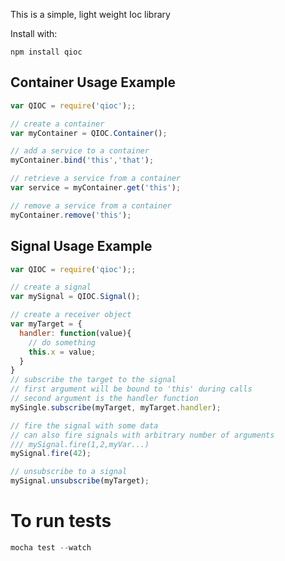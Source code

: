 This is a simple, light weight Ioc library

Install with:

    npm install qioc

## Container Usage Example

```js
var QIOC = require('qioc');;

// create a container
var myContainer = QIOC.Container();

// add a service to a container
myContainer.bind('this','that');

// retrieve a service from a container
var service = myContainer.get('this');

// remove a service from a container
myContainer.remove('this');

```

## Signal Usage Example
```js
var QIOC = require('qioc');;

// create a signal
var mySignal = QIOC.Signal();

// create a receiver object
var myTarget = {
  handler: function(value){
    // do something
    this.x = value;
  }
}
// subscribe the target to the signal
// first argument will be bound to 'this' during calls
// second argument is the handler function
mySingle.subscribe(myTarget, myTarget.handler);

// fire the signal with some data
// can also fire signals with arbitrary number of arguments
/// mySignal.fire(1,2,myVar...)
mySignal.fire(42);

// unsubscribe to a signal
mySignal.unsubscribe(myTarget);
```

# To run tests
```js
mocha test --watch
```
